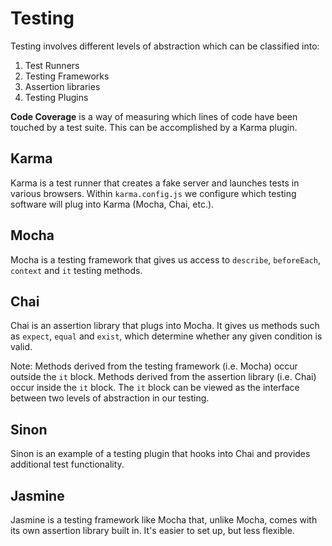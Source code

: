 # Testing

Testing involves different levels of abstraction which can be classified into:

1. Test Runners
1. Testing Frameworks
1. Assertion libraries
1. Testing Plugins

**Code Coverage** is a way of measuring which lines of code have been touched by a test suite. This can be accomplished by a Karma plugin. 

## Karma

Karma is a test runner that creates a fake server and launches tests in various browsers. Within `karma.config.js` we configure which testing software will plug into Karma (Mocha, Chai, etc.).

## Mocha

Mocha is a testing framework that gives us access to `describe`, `beforeEach`, `context` and `it` testing methods.

## Chai

Chai is an assertion library that plugs into Mocha. It gives us methods such as `expect`, `equal` and `exist`, which determine whether any given condition is valid.

Note: Methods derived from the testing framework (i.e. Mocha) occur outside the `it` block. Methods derived from the assertion library (i.e. Chai) occur inside the `it` block. The `it` block can be viewed as the interface between two levels of abstraction in our testing.

## Sinon

Sinon is an example of a testing plugin that hooks into Chai and provides additional test functionality.

## Jasmine

Jasmine is a testing framework like Mocha that, unlike Mocha, comes with its own assertion library built in. It's easier to set up, but less flexible.
